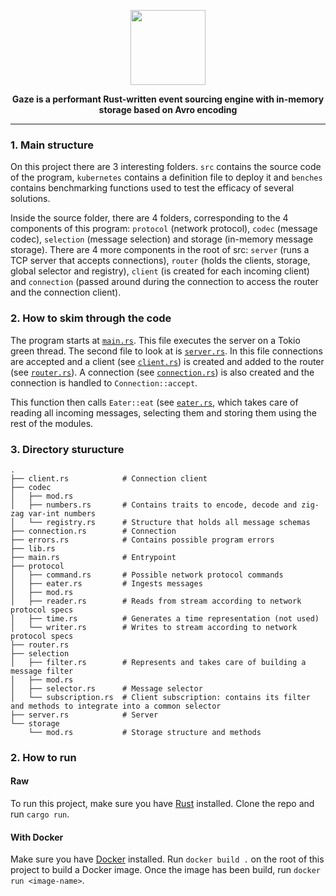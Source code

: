 <p align="center">
<img src="https://raw.githubusercontent.com/ivosequeros/gaze/master/docs/title.png" height="120"></p>
<p align="center"><b>Gaze is a performant Rust-written event sourcing engine with in-memory storage based on Avro encoding</b></p>

---

### 1. Main structure

On this project there are 3 interesting folders. `src` contains the source code of the program, `kubernetes` contains a definition file to deploy it and `benches` contains benchmarking functions used to test the efficacy of several solutions.

Inside the source folder, there are 4 folders, corresponding to the 4 components of this program: `protocol` (network protocol), `codec`  (message codec), `selection` (message selection) and storage (in-memory message storage). There are 4 more components in the root of src: `server` (runs a TCP server that accepts connections), `router` (holds the clients, storage, global selector and registry), `client` (is created for each incoming client) and `connection` (passed around during the connection to access the router and the connection client).

### 2. How to skim through the code

The program starts at [`main.rs`](https://github.com/ivosequeros/gaze.rs/blob/master/src/main.rs). This file executes the server on a Tokio green thread. The second file to look at is [`server.rs`](https://github.com/ivosequeros/gaze.rs/blob/master/src/server.rs). In this file connections are accepted and a client (see [`client.rs`](https://github.com/ivosequeros/gaze.rs/blob/master/src/client.rs)) is created and added to the router (see [`router.rs`](https://github.com/ivosequeros/gaze.rs/blob/master/src/router.rs)). A connection (see [`connection.rs`](https://github.com/ivosequeros/gaze.rs/blob/master/src/connection.rs)) is also created and the connection is handled to `Connection::accept`.

This function then calls `Eater::eat` (see [`eater.rs`](https://github.com/ivosequeros/gaze.rs/blob/master/src/protocol/eater.rs), which takes care of reading all incoming messages, selecting them and storing them using the rest of the modules.

### 3. Directory sturucture

```
.
├── client.rs            # Connection client
├── codec
│   ├── mod.rs
│   ├── numbers.rs       # Contains traits to encode, decode and zig-zag var-int numbers
│   └── registry.rs      # Structure that holds all message schemas
├── connection.rs        # Connection
├── errors.rs            # Contains possible program errors
├── lib.rs
├── main.rs              # Entrypoint
├── protocol
│   ├── command.rs       # Possible network protocol commands
│   ├── eater.rs         # Ingests messages
│   ├── mod.rs
│   ├── reader.rs        # Reads from stream according to network protocol specs
│   ├── time.rs          # Generates a time representation (not used)
│   └── writer.rs        # Writes to stream according to network protocol specs
├── router.rs
├── selection
│   ├── filter.rs        # Represents and takes care of building a message filter
│   ├── mod.rs
│   ├── selector.rs      # Message selector
│   └── subscription.rs  # Client subscription: contains its filter and methods to integrate into a common selector
├── server.rs            # Server
└── storage
    └── mod.rs           # Storage structure and methods
```

### 2. How to run
#### Raw
To run this project, make sure you have [Rust](https://rustup.rs/) installed. Clone the repo and run `cargo run`.

#### With Docker
Make sure you have [Docker](https://docs.docker.com/get-docker/) installed. Run `docker build .` on the root of this project to build a Docker image. Once the image has been build, run `docker run <image-name>`.
